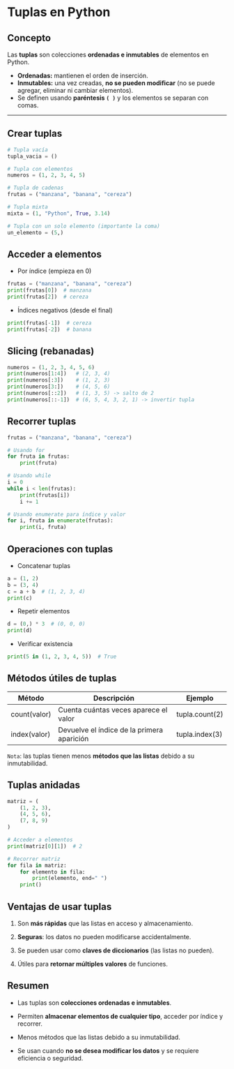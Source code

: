 # Tuplas en Python

## Concepto

Las **tuplas** son colecciones **ordenadas e inmutables** de elementos en Python.
- **Ordenadas:** mantienen el orden de inserción.
- **Inmutables:** una vez creadas, **no se pueden modificar** (no se puede agregar, eliminar ni cambiar elementos).
- Se definen usando **paréntesis `( )`** y los elementos se separan con comas.

---

## Crear tuplas

```python
# Tupla vacía
tupla_vacia = ()

# Tupla con elementos
numeros = (1, 2, 3, 4, 5)

# Tupla de cadenas
frutas = ("manzana", "banana", "cereza")

# Tupla mixta
mixta = (1, "Python", True, 3.14)

# Tupla con un solo elemento (importante la coma)
un_elemento = (5,)
```

## Acceder a elementos

- Por índice (empieza en 0)

```python
frutas = ("manzana", "banana", "cereza")
print(frutas[0])  # manzana
print(frutas[2])  # cereza
```

- Índices negativos (desde el final)

```python
print(frutas[-1])  # cereza
print(frutas[-2])  # banana
```

## Slicing (rebanadas)

```python
numeros = (1, 2, 3, 4, 5, 6)
print(numeros[1:4])   # (2, 3, 4)
print(numeros[:3])    # (1, 2, 3)
print(numeros[3:])    # (4, 5, 6)
print(numeros[::2])   # (1, 3, 5) -> salto de 2
print(numeros[::-1])  # (6, 5, 4, 3, 2, 1) -> invertir tupla
```

## Recorrer tuplas

```python
frutas = ("manzana", "banana", "cereza")

# Usando for
for fruta in frutas:
    print(fruta)

# Usando while
i = 0
while i < len(frutas):
    print(frutas[i])
    i += 1

# Usando enumerate para índice y valor
for i, fruta in enumerate(frutas):
    print(i, fruta)
```

## Operaciones con tuplas

- Concatenar tuplas

```python
a = (1, 2)
b = (3, 4)
c = a + b  # (1, 2, 3, 4)
print(c)
```

- Repetir elementos

```python
d = (0,) * 3  # (0, 0, 0)
print(d)
```

- Verificar existencia

```python
print(5 in (1, 2, 3, 4, 5))  # True
```

## Métodos útiles de tuplas

| Método       | Descripción                                | Ejemplo        |
| ------------ | ------------------------------------------ | -------------- |
| count(valor) | Cuenta cuántas veces aparece el valor      | tupla.count(2) |
| index(valor) | Devuelve el índice de la primera aparición | tupla.index(3) |

`Nota`: las tuplas tienen menos **métodos que las listas** debido a su inmutabilidad.

## Tuplas anidadas

```python
matriz = (
    (1, 2, 3),
    (4, 5, 6),
    (7, 8, 9)
)

# Acceder a elementos
print(matriz[0][1])  # 2

# Recorrer matriz
for fila in matriz:
    for elemento in fila:
        print(elemento, end=" ")
    print()
```

## Ventajas de usar tuplas

1. Son **más rápidas** que las listas en acceso y almacenamiento.

2. **Seguras**: los datos no pueden modificarse accidentalmente.

3. Se pueden usar como **claves de diccionarios** (las listas no pueden).

4. Útiles para **retornar múltiples valores** de funciones.

## Resumen

- Las tuplas son **colecciones ordenadas e inmutables**.

- Permiten **almacenar elementos de cualquier tipo**, acceder por índice y recorrer.

- Menos métodos que las listas debido a su inmutabilidad.

- Se usan cuando **no se desea modificar los datos** y se requiere eficiencia o seguridad.
